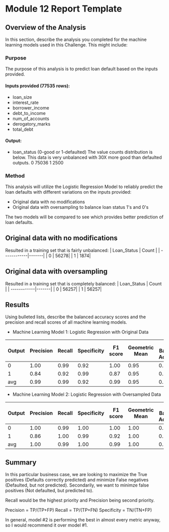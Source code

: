 # Module 12 Report Template

## Overview of the Analysis

In this section, describe the analysis you completed for the machine learning models used in this Challenge. This might include:

### Purpose
The purpose of this analysis is to predict loan default based on the inputs provided.

#### Inputs provided (77535 rows):
* loan_size
* interest_rate
* borrower_income
* debt_to_income
* num_of_accounts
* derogatory_marks
* total_debt

#### Output:
* loan_status (0-good or 1-defaulted)
The value counts distribution is below. This data is very unbalanced with 30X more good than defaulted outputs.
0    75036
1     2500

### Method

This analysis will utilize the Logistic Regression Model to reliably predict the loan defaults with different variations on the inputs provided:

* Original data with no modifications
* Original data with oversampling to balance loan status 1's and 0's 

The two models will be compared to see which provides better prediction of loan defaults.

## Original data with no modifications
Resulted in a training set that is fairly unbalanced:
| Loan_Status | Count | 
| ------------|-------|
| 0           |  56278|
| 1           |   1874|

## Original data with oversampling
Resulted in a training set that is completely balanced:
| Loan_Status | Count | 
| ------------|-------|
| 0           |  56257|
| 1           |  56257|


## Results

Using bulleted lists, describe the balanced accuracy scores and the precision and recall scores of all machine learning models.

* Machine Learning Model 1: Logistic Regression with Original Data

|Output|Precision|Recall|Specificity|F1 score|Geometric Mean|Index Balanced Accuracy|Support |
|------|---------|------|---|--|---|---|---|
|0  | 1.00   |   0.99 |  0.92   |  1.00  |    0.95   |   0.92   | 18779 |
|1  |  0.84  |    0.92    |  0.99   |   0.87   |   0.95  |   0.90  |   605|
|avg|0.99    |0.99        |  0.92   |   0.99   |   0.95  |   0.92  |  19384|

* Machine Learning Model 2: Logistic Regression with Oversampled Data


|Output|Precision|Recall|Specificity|F1 score|Geometric Mean|Index Balanced Accuracy|Support |
|------|---------|------|---|--|---|---|---|
|0  | 1.00   |   0.99 |  1.00   |  1.00  |    1.00   |   0.99  | 18729 |
|1  |  0.86  |    1.00   |  0.99   |   0.92   |   1.00  |   0.99 |   655|
|avg| 1.00    |0.99        |  1.00  |   0.99   |   1.00  |   0.99  |  19384|


## Summary

In this particular business case, we are looking to maximize the True positives (Defaults correctly predicted) and minimize False negatives (Defaulted, but not predicted). Secondarily, we want to minimze false positives (Not defaulted, but predicted to).

Recall would be the highest priority and Precision being second priority.

Precision = TP/(TP+FP)
Recall = TP/(TP+FN)
Specificity = TN/(TN+FP)

In general, model #2 is performing the best in almost every metric anyway, so I would recommend it over model #1.
